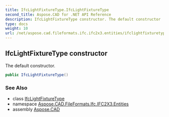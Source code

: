 ```yaml
---
title: IfcLightFixtureType.IfcLightFixtureType
second_title: Aspose.CAD for .NET API Reference
description: IfcLightFixtureType constructor. The default constructor
type: docs
weight: 10
url: /net/aspose.cad.fileformats.ifc.ifc2x3.entities/ifclightfixturetype/ifclightfixturetype/
---
```

## IfcLightFixtureType constructor

The default constructor.

```csharp
public IfcLightFixtureType()
```

### See Also

* class [IfcLightFixtureType](../)
* namespace [Aspose.CAD.FileFormats.Ifc.IFC2X3.Entities](../../ifclightfixturetype/)
* assembly [Aspose.CAD](../../../)


